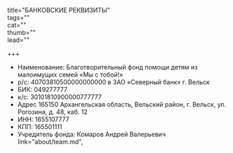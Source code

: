 title="БАНКОВСКИЕ РЕКВИЗИТЫ"      
tags=""    
cat=""     
thumb=""   
lead=""    

+++


* Наименование: Благотворительный фонд помощи детям из малоимущих семей «Мы с тобой!»
* р/с: 40703810500000000000 в ЗАО «Северный банк» г. Вельск
* БИК: 049277777
* к/с: 30101810900000777777
* Адрес 165150 Архангельская область, Вельский район, г. Вельск, ул. Рогозина, д. 48, каб. 12
* ИНН: 1655107777
* КПП: 165501111
* Учредитель фонда: Комаров Андрей Валерьевич link="about/team.md",


